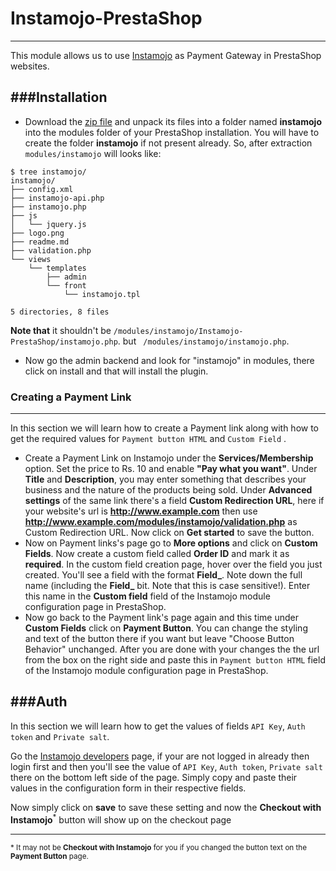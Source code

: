 Instamojo-PrestaShop  
====
----
This module allows us to use [Instamojo](https://www.instamojo.com) as Payment Gateway in PrestaShop websites.

###Installation
---
- Download the [zip file](https://github.com/ashwch/Instamojo-PrestaShop/archive/master.zip) and unpack its files into a folder named **instamojo** into the modules folder of your PrestaShop installation. You will have to create the folder **instamojo** if not present already. So, after extraction `modules/instamojo` will looks like:
 
```
$ tree instamojo/
instamojo/
├── config.xml
├── instamojo-api.php
├── instamojo.php
├── js
│   └── jquery.js
├── logo.png
├── readme.md
├── validation.php
└── views
    └── templates
        ├── admin
        └── front
            └── instamojo.tpl

5 directories, 8 files
```

**Note that** it shouldn't be `/modules/instamojo/Instamojo-PrestaShop/instamojo.php`. but ` /modules/instamojo/instamojo.php`. 

- Now go the admin backend and look for "instamojo" in modules, there click on install and that will install the plugin.

### Creating a Payment Link
----
In this section we will learn how to create a Payment link along with how to get the required values for `Payment button HTML` and `Custom Field` .

- Create a Payment Link on Instamojo under the **Services/Membership** option. Set the price to Rs. 10 and enable **"Pay what you want"**.  Under **Title** and **Description**, you may enter something that describes your business and the nature of the products being sold. Under **Advanced settings** of the same link there's a field **Custom Redirection URL**, here if your website's url is **http://www.example.com** then use **http://www.example.com/modules/instamojo/validation.php** as Custom Redirection URL.
Now click on **Get started** to save the button. 
- Now on Payment links's page go to **More options** and click on **Custom Fields**. Now create a custom field called **Order ID** and mark it as **required**. In the custom field creation page, hover over the field you just created. You'll see a field with the format **Field_**. Note down the full name (including the **Field_** bit. Note that this is case sensitive!). Enter this name in the **Custom field** field of the Instamojo module configuration page in PrestaShop.
- Now go back to the Payment link's page again and this time under **Custom Fields** click on **Payment Button**. You can change the styling and text of the button there if you want but leave "Choose Button Behavior" unchanged. After you are done with your changes the the url from the box on the right side and paste this in `Payment button HTML` field of the Instamojo module configuration page in PrestaShop.

###Auth
---
In this section we will learn how to get the values of fields  `API Key`,  `Auth token` and `Private salt`.

Go the [Instamojo developers](https://www.instamojo.com/developers/) page, if your are not logged in already then login first and then you'll see the value of `API Key`,  `Auth token`,  `Private salt` there on the bottom left side of the page. Simply copy and paste their values in the configuration form in their respective fields.

Now simply click on **save** to save these setting and now the **Checkout with Instamojo**<sup>*</sup> button will show up on the checkout page

---
<sub>* It may not be **Checkout with Instamojo** for you if you changed the button text on the **Payment Button** page.</sub>
